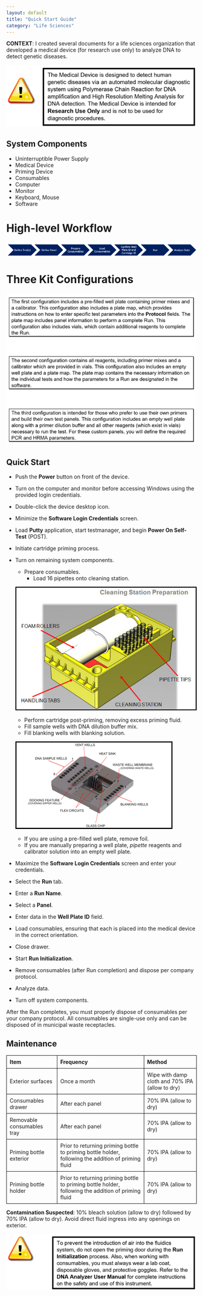 ```yaml
---
layout: default
title: "Quick Start Guide"
category: "Life Sciences"
---
```

**CONTEXT**: I created several documents for a life sciences organization that developed a medical device (for research use only) to analyze DNA to detect genetic diseases.

![Analyze](/img/analyze1.png)

## System Components

* Uninterruptible Power Supply
* Medical Device
* Priming Device
* Consumables
* Computer
* Monitor
* Keyboard, Mouse
* Software

# High-level Workflow

![Analyze](/img/analyze2.png)

# Three Kit Configurations

![Analyze](/img/analyze3.png)

## Quick Start

* Push the **Power** button on front of the device.
* Turn on the computer and monitor before accessing Windows using the provided login credentials.
* Double-click the device desktop icon.
* Minimize the **Software Login Credentials** screen.
* Load **Putty** application, start testmanager, and begin **Power On Self-Test** (POST).
* Initiate cartridge priming process.
* Turn on remaining system components.
   * Prepare consumables.
     * Load 16 pipettes onto cleaning station.

    ![Analyze](/img/analyze4.png)
   * Perform cartridge post-priming, removing excess priming fluid.
   * Fill sample wells with DNA dilution buffer mix.
   * Fill blanking wells with blanking solution.
    
    ![Analyze](/img/analyze5.png)
 
   * If you are using a pre-filled well plate, remove foil.
   * If you are manually preparing a well plate, *pipette* reagents and calibrator solution into an empty well plate.
* Maximize the **Software Login Credentials** screen and enter your credentials.
* Select the **Run** tab.
* Enter a **Run Name**.
* Select a **Panel**.
* Enter data in the **Well Plate ID** field.
* Load consumables, ensuring that each is placed into the medical device in the correct orientation.
* Close drawer.
* Start **Run Initialization**.
* Remove consumables (after Run completion) and dispose per company protocol.
* Analyze data.
* Turn off system components.

After the Run completes, you must properly dispose of consumables per your company protocol. All consumables are single-use only and can be disposed of in municipal waste receptacles.

## Maintenance

| **Item**                   | **Frequency**                        | **Method**
| ---------------------------|--------------------------------------|------------------
| Exterior surfaces          | Once a month                         | Wipe with damp cloth and 70% IPA (allow to dry)
| Consumables drawer         | After each panel                     | 70% IPA (allow to dry)
| Removable consumables tray | After each panel                     | 70% IPA (allow to dry)
| Priming bottle exterior    | Prior to returning priming bottle to priming bottle holder, following the addition of priming fluid | 70% IPA (allow to dry)
| Priming bottle holder      | Prior to returning priming bottle to priming bottle holder, following the addition of priming fluid | 70% IPA (allow to dry)

**Contamination Suspected**: 
10% bleach solution (allow to dry) followed by 70% IPA (allow to dry). 
Avoid direct fluid ingress into any openings on exterior.


![Analyze](/img/analyze6.png)

<style>
  table {
    width: 100%;
    border-collapse: collapse;
  }
  th, td {
    border: 1px solid black;
    padding: 8px;
    text-align: left;
  }
</style>




